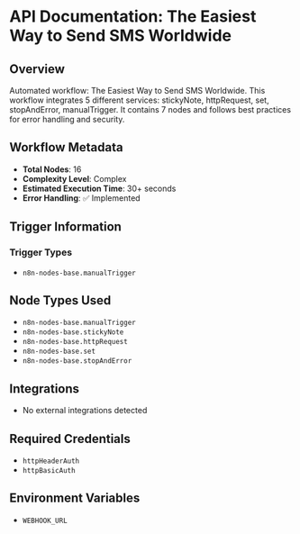 # API Documentation: The Easiest Way to Send SMS Worldwide

## Overview
Automated workflow: The Easiest Way to Send SMS Worldwide. This workflow integrates 5 different services: stickyNote, httpRequest, set, stopAndError, manualTrigger. It contains 7 nodes and follows best practices for error handling and security.

## Workflow Metadata
- **Total Nodes**: 16
- **Complexity Level**: Complex
- **Estimated Execution Time**: 30+ seconds
- **Error Handling**: ✅ Implemented

## Trigger Information
### Trigger Types
- `n8n-nodes-base.manualTrigger`

## Node Types Used
- `n8n-nodes-base.manualTrigger`
- `n8n-nodes-base.stickyNote`
- `n8n-nodes-base.httpRequest`
- `n8n-nodes-base.set`
- `n8n-nodes-base.stopAndError`

## Integrations
- No external integrations detected

## Required Credentials
- `httpHeaderAuth`
- `httpBasicAuth`

## Environment Variables
- `WEBHOOK_URL`
